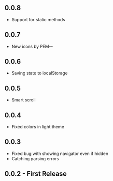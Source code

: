 ## 0.0.8
* Support for static methods

## 0.0.7
* New icons by PEM--

## 0.0.6
* Saving state to localStorage

## 0.0.5
* Smart scroll

## 0.0.4
* Fixed colors in light theme

## 0.0.3
* Fixed bug with showing navigator even if hidden
* Catching parsing errors

## 0.0.2 - First Release
